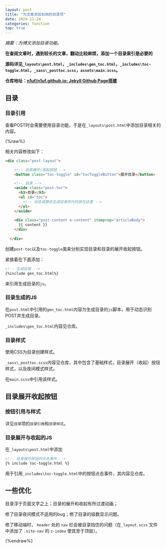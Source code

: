 ```yaml
---
layout: post
title: "为文章添加右侧的目录项"
date: 2024-11-24
categories: function
top: true
---
```


*摘要：为博文添加目录功能。*

**在查阅文章时，遇到较长的文章，翻动比较麻烦，添加一个目录索引是必要的**

**源码详见`_layouts\post.html`，`_includes\gen_toc.html`，`_includes\toc-toggle.html`，`_sass\_posttoc.scss`，`assets\main.scss`。**

**仓库地址：[n1uf/n1uf.github.io: Jekyll Github Page搭建](https://github.com/n1uf/n1uf.github.io)**

## 目录
### 目录引用

查看POST时会需要使用目录功能，于是在`_layouts\post.html`中添加目录相关的内容。

{%raw%}

相关内容修改如下：
```html
<div class="post-layout">

    <!-- 目录展开/收起按钮 -->
    <button class="toc-toggle" id="tocToggleButton">展开目录</button>

    <!-- 目录 -->
    <aside class="post-toc">
      <h3>目录</h3>
      <ul id="toc">
        <!-- 动态或静态生成目录的代码放在这里 -->
      </ul>
    </aside>
    
    <div class="post-content e-content" itemprop="articleBody">
      {{ content }}
    </div>
    
  </div>
```

创建`post-toc`以及`toc-toggle`类来分别实现目录和目录的展开收起按钮。

紧接着在下面添加：

```html
<!-- 生成目录 -->
{%include gen_toc.html%}
```

来引用生成目录的`js`。

### 目录生成的JS

在`post.html`中引用的`gen_toc.html`内容为生成目录的`js`脚本，用于动态识别POST并生成目录。

`_includes\gen_toc.html`内容见仓库。

### 目录样式

使用CSS为目录创建样式。

`_sass\_posttoc.scss`内容见仓库，其中包含了基础样式，目录展开（收起）按钮样式，以及夜间模式样式。

在`main.scss`中引用该样式。

## 目录展开收起按钮

### 按钮引用与样式

详见`目录`项的`目录引用`和`目录样式`。

### 目录展开与收起的JS

在`_layouts\post.html`中添加

```html
<!-- 目录展开按钮的点击事件 -->
{% include toc-toggle.html %}
```

用于引用`_includes\toc-toggle.html`中的按钮点击事件，其内容见仓库。

## 一些优化

目录浮于页面文字之上；目录的展开和收起有所过渡动画；

修了目录夜间模式不适用的bug；修了目录的级数显示问题。

修了移动端时， `header` 处的 `nav` 栏会被目录挡住的问题（在`_layout.scss` 文件中添加了 `.site-nav` 的 `z-index` 使其至于顶层）。

{%endraw%}
